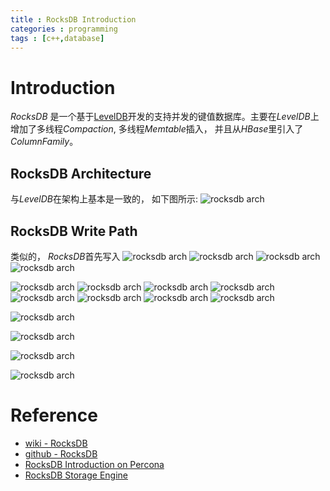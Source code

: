 ```yaml
---
title : RocksDB Introduction
categories : programming
tags : [c++,database]
---
```


# Introduction

*RocksDB* 是一个基于[LevelDB](https://github.com/facebook/rocksdb)开发的支持并发的键值数据库。主要在*LevelDB*上增加了多线程*Compaction*, 多线程*Memtable*插入， 并且从*HBase*里引入了*ColumnFamily*。

## RocksDB Architecture

与*LevelDB*在架构上基本是一致的， 如下图所示:
![rocksdb arch](/assets/images/rocksdb/rocksdb_arch.png)

## RocksDB Write Path

类似的， *RocksDB*首先写入
![rocksdb arch](/assets/images/rocksdb/rocksdb_write_path_0.png)
![rocksdb arch](/assets/images/rocksdb/rocksdb_write_path_1.png)
![rocksdb arch](/assets/images/rocksdb/rocksdb_write_path_2.png)
![rocksdb arch](/assets/images/rocksdb/rocksdb_write_path_3.png)

![rocksdb arch](/assets/images/rocksdb/rocksdb_level_based_compaction_0.png)
![rocksdb arch](/assets/images/rocksdb/rocksdb_level_based_compaction_1.png)
![rocksdb arch](/assets/images/rocksdb/rocksdb_level_based_compaction_2.png)
![rocksdb arch](/assets/images/rocksdb/rocksdb_level_based_compaction_3.png)
![rocksdb arch](/assets/images/rocksdb/rocksdb_level_based_compaction_4.png)
![rocksdb arch](/assets/images/rocksdb/rocksdb_level_based_compaction_5.png)
![rocksdb arch](/assets/images/rocksdb/rocksdb_level_based_compaction_6.png)
![rocksdb arch](/assets/images/rocksdb/rocksdb_level_based_compaction_7.png)

![rocksdb arch](/assets/images/rocksdb/rocksdb_level_base_size.png)

![rocksdb arch](/assets/images/rocksdb/rocksdb_multithread_compaction.png)

![rocksdb arch](/assets/images/rocksdb/rocksdb_memtable_concurrent_insert.png)

![rocksdb arch](/assets/images/rocksdb/rocksdb_column_family.png)

# Reference

* [wiki - RocksDB](https://en.wikipedia.org/wiki/RocksDB)
* [github - RocksDB](https://github.com/facebook/rocksdb)
* [RocksDB Introduction on Percona](https://www.percona.com/live/data-performance-conference-2016/sites/default/files/slides/RocksDB_Siying_Dong.pdf)
* [RocksDB Storage Engine](https://www.percona.com/live/europe-amsterdam-2015/sites/default/files/slides/canadi_percona_live_talk.pdf)
